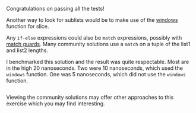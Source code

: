 Congratulations on passing all the tests!

Another way to look for sublists would be to make use of the
[windows](https://doc.rust-lang.org/std/primitive.slice.html#method.windows)
function for slice.

Any `if-else` expressions could also be `match` expressions, possibly with [match
guards](https://doc.rust-lang.org/stable/rust-by-example/flow_control/match/guard.html).
Many community solutions use a `match` on a tuple of the list1 and list2
lengths.

I benchmarked this solution and the result was quite respectable. Most are in
the high 20 nanoseconds. Two were 10 nanoseconds, which used the `windows`
function. One was 5 nanoseconds, which did not use the `windows` function.

```rust

```

Viewing the community solutions may offer other approaches to this exercise
which you may find interesting.
